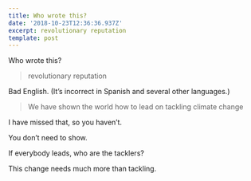 ```yaml
---
title: Who wrote this?
date: '2018-10-23T12:36:36.937Z'
excerpt: revolutionary reputation
template: post
---
```

Who wrote this?

> revolutionary reputation

Bad English. (It’s incorrect in Spanish and several other languages.)

> We have shown the world how to lead on tackling climate change

I have missed that, so you haven’t.

You don’t need to show.

If everybody leads, who are the tacklers?

This change needs much more than tackling.
